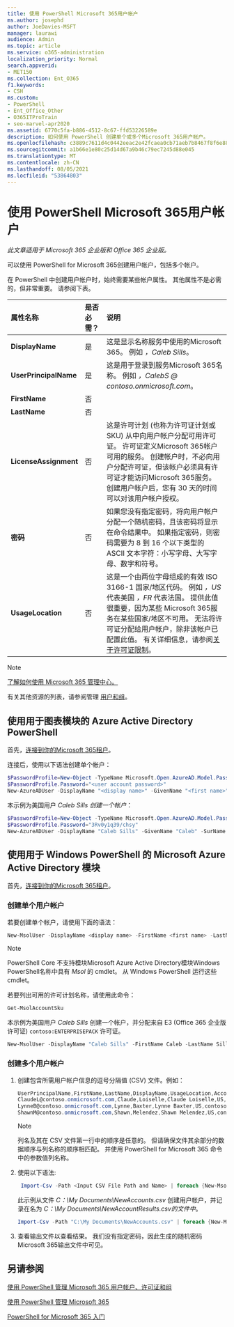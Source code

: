 ```yaml
---
title: 使用 PowerShell Microsoft 365用户帐户
ms.author: josephd
author: JoeDavies-MSFT
manager: laurawi
audience: Admin
ms.topic: article
ms.service: o365-administration
localization_priority: Normal
search.appverid:
- MET150
ms.collection: Ent_O365
f1.keywords:
- CSH
ms.custom:
- PowerShell
- Ent_Office_Other
- O365ITProTrain
- seo-marvel-apr2020
ms.assetid: 6770c5fa-b886-4512-8c67-ffd53226589e
description: 如何使用 PowerShell 创建单个或多个Microsoft 365用户帐户。
ms.openlocfilehash: c3889c7611d4c0442eeac2e42fcaea0cb71aeb7b8467f8f6e88d11c8ac2fad21
ms.sourcegitcommit: a1b66e1e80c25d14d67a9b46c79ec7245d88e045
ms.translationtype: MT
ms.contentlocale: zh-CN
ms.lasthandoff: 08/05/2021
ms.locfileid: "53864803"
---
```

# <a name="create-microsoft-365-user-accounts-with-powershell"></a>使用 PowerShell Microsoft 365用户帐户

*此文章适用于 Microsoft 365 企业版和 Office 365 企业版。* 

可以使用 PowerShell for Microsoft 365创建用户帐户，包括多个帐户。

在 PowerShell 中创建用户帐户时，始终需要某些帐户属性。 其他属性不是必需的，但非常重要。 请参阅下表。
  
|**属性名称**|**是否必需？**|**说明**|
|:-----|:-----|:-----|
|**DisplayName** <br/> |是  <br/> |这是显示名称服务中使用的Microsoft 365。 例如 *，Caleb Sills*。 <br/> |
|**UserPrincipalName** <br/> |是  <br/> |这是用于登录到服务Microsoft 365名称。 例如 *，CalebS \@ contoso.onmicrosoft.com*。  <br/> |
|**FirstName** <br/> |否  <br/> ||
|**LastName** <br/> |否  <br/> ||
|**LicenseAssignment** <br/> |否  <br/> |这是许可计划 (也称为许可证计划或 SKU) 从中向用户帐户分配可用许可证。 许可证定义Microsoft 365帐户可用的服务。 创建帐户时，不必向用户分配许可证，但该帐户必须具有许可证才能访问Microsoft 365服务。 创建用户帐户后，您有 30 天的时间可以对该用户帐户授权。 |
|**密码** <br/> |否  <br/> | 如果您没有指定密码，将向用户帐户分配一个随机密码，且该密码将显示在命令结果中。 如果指定密码，则密码需要为 8 到 16 个以下类型的 ASCII 文本字符：小写字母、大写字母、数字和符号。<br/> |
|**UsageLocation** <br/> |否  <br/> |这是一个由两位字母组成的有效 ISO 3166-1 国家/地区代码。 例如 *，US* 代表美国 *，FR* 代表法国。 提供此值很重要，因为某些 Microsoft 365服务在某些国家/地区不可用。 无法将许可证分配给用户帐户，除非该帐户已配置此值。 有关详细信息，请参阅[关于许可证限制](https://go.microsoft.com/fwlink/p/?LinkId=691730)。<br/> |

>[!Note]
>[了解如何使用 Microsoft 365 管理中心。](../admin/add-users/add-users.md)
> 
> 有关其他资源的列表，请参阅管理 [用户和组](../admin/add-users/index.yml)。
>   

## <a name="use-the-azure-active-directory-powershell-for-graph-module"></a>使用用于图表模块的 Azure Active Directory PowerShell

首先，[连接到你的Microsoft 365租户](connect-to-microsoft-365-powershell.md#connect-with-the-azure-active-directory-powershell-for-graph-module)。

连接后，使用以下语法创建单个帐户：
  
```powershell
$PasswordProfile=New-Object -TypeName Microsoft.Open.AzureAD.Model.PasswordProfile
$PasswordProfile.Password="<user account password>"
New-AzureADUser -DisplayName "<display name>" -GivenName "<first name>" -SurName "<last name>" -UserPrincipalName <sign-in name> -UsageLocation <ISO 3166-1 alpha-2 country code> -MailNickName <mailbox name> -PasswordProfile $PasswordProfile -AccountEnabled $true
```

本示例为美国用户 *Caleb Sills 创建一个帐户*：
  
```powershell
$PasswordProfile=New-Object -TypeName Microsoft.Open.AzureAD.Model.PasswordProfile
$PasswordProfile.Password="3Rv0y1q39/chsy"
New-AzureADUser -DisplayName "Caleb Sills" -GivenName "Caleb" -SurName "Sills" -UserPrincipalName calebs@contoso.onmicrosoft.com -UsageLocation US -MailNickName calebs -PasswordProfile $PasswordProfile -AccountEnabled $true
```

## <a name="use-the-microsoft-azure-active-directory-module-for-windows-powershell"></a>使用用于 Windows PowerShell 的 Microsoft Azure Active Directory 模块

首先，[连接到你的Microsoft 365租户](connect-to-microsoft-365-powershell.md#connect-with-the-microsoft-azure-active-directory-module-for-windows-powershell)。

### <a name="create-an-individual-user-account"></a>创建单个用户帐户

若要创建单个帐户，请使用下面的语法：
  
```powershell
New-MsolUser -DisplayName <display name> -FirstName <first name> -LastName <last name> -UserPrincipalName <sign-in name> -UsageLocation <ISO 3166-1 alpha-2 country code> -LicenseAssignment <licensing plan name> [-Password <Password>]
```

>[!Note]
>PowerShell Core 不支持模块Microsoft Azure Active Directory模块Windows PowerShell名称中具有 *Msol* 的 cmdlet。 从 Windows PowerShell 运行这些 cmdlet。
>

若要列出可用的许可计划名称，请使用此命令：

````powershell
Get-MsolAccountSku
````

本示例为美国用户 *Caleb Sills* 创建一个帐户，并分配来自 E3 (Office 365 企业版许可证) `contoso:ENTERPRISEPACK` 许可证。
  
```powershell
New-MsolUser -DisplayName "Caleb Sills" -FirstName Caleb -LastName Sills -UserPrincipalName calebs@contoso.onmicrosoft.com -UsageLocation US -LicenseAssignment contoso:ENTERPRISEPACK
```

### <a name="create-multiple-user-accounts"></a>创建多个用户帐户

1. 创建包含所需用户帐户信息的逗号分隔值 (CSV) 文件。例如：

     ```powershell
     UserPrincipalName,FirstName,LastName,DisplayName,UsageLocation,AccountSkuId
     ClaudeL@contoso.onmicrosoft.com,Claude,Loiselle,Claude Loiselle,US,contoso:ENTERPRISEPACK
     LynneB@contoso.onmicrosoft.com,Lynne,Baxter,Lynne Baxter,US,contoso:ENTERPRISEPACK
     ShawnM@contoso.onmicrosoft.com,Shawn,Melendez,Shawn Melendez,US,contoso:ENTERPRISEPACK
     ```

   >[!NOTE]
   >列名及其在 CSV 文件第一行中的顺序是任意的。 但请确保文件其余部分的数据顺序与列名称的顺序相匹配。 并使用 PowerShell for Microsoft 365 命令中的参数值列名称。
    
2. 使用以下语法:
    
    ```powershell
     Import-Csv -Path <Input CSV File Path and Name> | foreach {New-MsolUser -DisplayName $_.DisplayName -FirstName $_.FirstName -LastName $_.LastName -UserPrincipalName $_.UserPrincipalName -UsageLocation $_.UsageLocation -LicenseAssignment $_.AccountSkuId [-Password $_.Password]} | Export-Csv -Path <Output CSV File Path and Name>
    ```

   此示例从文件 *C：\My Documents\NewAccounts.csv* 创建用户帐户，并记录在名为 *C：\My Documents\NewAccountResults.csv的文件中*。
    
    ```powershell
    Import-Csv -Path "C:\My Documents\NewAccounts.csv" | foreach {New-MsolUser -DisplayName $_.DisplayName -FirstName $_.FirstName -LastName $_.LastName -UserPrincipalName $_.UserPrincipalName -UsageLocation $_.UsageLocation -LicenseAssignment $_.AccountSkuId} | Export-Csv -Path "C:\My Documents\NewAccountResults.csv"
    ```

3. 查看输出文件以查看结果。 我们没有指定密码，因此生成的随机密码Microsoft 365输出文件中可见。
    
## <a name="see-also"></a>另请参阅

[使用 PowerShell 管理 Microsoft 365 用户帐户、许可证和组](manage-user-accounts-and-licenses-with-microsoft-365-powershell.md)
  
[使用 PowerShell 管理 Microsoft 365](manage-microsoft-365-with-microsoft-365-powershell.md)
  
[PowerShell for Microsoft 365 入门](getting-started-with-microsoft-365-powershell.md)